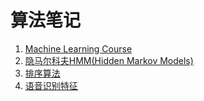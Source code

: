 # 算法笔记

1. [Machine Learning Course](lm_course/README.md)
2. [隐马尔科夫HMM(Hidden Markov Models)](hmm/README.md)
3. [排序算法](sorting/README.md)
4. [语音识别特征](asr_feature/README.md)

